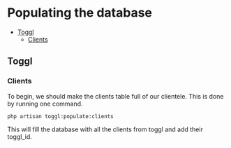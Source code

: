 # Populating the database

- [Toggl](#toggl)
    - [Clients](#toggl-clients)

<a name="toggl"></a>
## Toggl

<a name="toggl-clients"></a>
### Clients
To begin, we should make the clients table full of our clientele.  This is done by running one command.

```shell
php artisan toggl:populate:clients
```

This will fill the database with all the clients from toggl and add their toggl_id.
